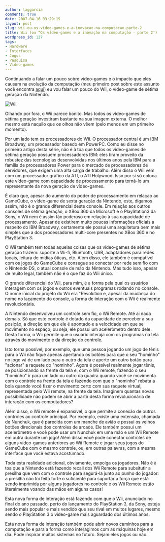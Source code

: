 ```yaml
---
author: laggarcia
comments: true
date: 2007-04-16 03:29:19
layout: post
slug: wii-ou-os-video-games-e-a-inovacao-na-computacao-parte-2
title: Wii (ou “Os vídeo-games e a inovação na computação - parte 2″)
wordpress_id: 127
tags:
- Hardware
- Interfaces
- Jogos
- Pesquisa
- Video-games
---
```


Continuando a falar um pouco sobre vídeo-games e o impacto que eles causam na evolução da computação (meu primeiro post sobre este assunto você encontra [aqui](http://log4dev.wordpress.com/2007/04/09/os-video-games-e-a-inovacao-na-computacao/)) eu vou falar um pouco do Wii, o vídeo-game de sétima geração da Nintendo.


![Wii]({{BASE_PATH}}images/2007-04-16-wii-ou-os-video-games-e-a-inovacao-na-computacao-parte-2/photo_console.jpg)




Olhando por fora, o Wii parece bonito. Mas todos os vídeo-games de sétima geração investiram bastante na sua imagem externa. O melhor mesmo está naquilo que os olhos não vêem (pelo menos em um primeiro momento).




Por um lado tem os processadores do Wii. O processador central é um IBM Broadway, um processador basedo em PowerPC. Como eu disse no primeiro artigo desta série, não é à toa que todos os vídeo-games de sétima geração possuem processadores IBM: eles tiram proveito da robustez das tecnologias desenvolvidas nos últimos anos pela IBM para a família de processadores Power para o mercado de processadores de servidores, que exigem uma alta carga de trabalho. Além disso o Wii vem com um processador gráfico da ATI, o ATI Holywood. Isso por si só coloca este vídeo-game com capacidade de processamento para torná-lo um representante da nova geração de vídeo-games.




É claro que, apesar do aumento do poder de processamento em relaçao ao GameCube, o vídeo-game de sexta geração da Nintendo, este, digamos assim, não é o grande diferencial deste console. Em relação aos outros consoles de sétima geração, o XBox 360 da Microsoft e o PlayStation3 da Sony, o Wii nem é assim tão poderoso em relação à sua capacidade de processamento. Apesar de existirem muito poucas informações oficiais a respeito do IBM Broadway, certamente ele possui uma arquitetura bem mais simples que a dos processadores multi-core presentes no XBox 360 e no PlayStation 3.




O Wii também tem todas aquelas coisas que os vídeo-games de sétima geração trazem: suporte a Wi-fi, Bluetooth, USB, adaptadores para redes locais, leitura de mídias óticas, etc. Além disso, ele também é compatível com os jogos do GameCube e consegue se conectar por rede sem fio com o Nintendo DS, o atual console de mão da Nintendo. Mas tudo isso, apesar de muito legal, também não é o que faz do Wii único.




O grande diferencial do Wii, para mim, é a forma pela qual os usuários interagem com os jogos e outros eventuais programas rodando no console.  O nome inicial do projeto do Wii era "Revolution e, apesar da mudança do nome no laçamento do console, a forma de interação com o Wii é realmente revolucionária.




A Nintendo desenvolveu um controle sem fio, o Wii Remote. Até ai nada demais. Só que este controle é dotado da capacidade de perceber a sua posição, a direção em que ele é apontado e a velocidade em que se movimento no espaço, ou seja, ele possui um acelerômetro dentro dele. Desta forma, o Wii permite que o usuário interaja com os programas na tela através do movimento e da direção do controle.




Isto torna possível, por exemplo, que uma pessoa jogando um jogo de tênis para o Wii não fique apenas apertando os botões para que o seu "hominho" no jogo vá de um lado para o outro da tela e aperte um outro botão para "acionar" a raquete do "hominho". Agora é possível realmente jogar tênis, se posicionando na frente da tela e, com o Wii remote, fazendo o seu "hominho" ir para um lado ou outro da quadra quando você se movimenta com o controle na frente da tela e fazendo com que o "hominho" rebata a bola quando você fizer o movimento certo com sua raquete virtual, representada pelo Wii remote, na frente da tela. Imaginem quantas novas possibilidade não podem se abrir a partir desta forma revolucionária de interação com os computadores?




Além disso, o Wii remote é expansível, o que permite a conexão de outros controles ao controle principal. Por exemplo, existe uma extensão, chamada de Nunchuk, que é parecida com um manche de avião e possui os velhos botões direcionais dos controles de arcade. Ele também possui um acelerômetro e você pode usar um Nunchuk em uma mão e um Wii Remote em outra durante um jogo! Além disso você pode conectar controles de alguns vídeo-games anteriores ao Wii Remote e jogar seus jogos do GameCube com o mesmo controle, ou, em outras palavras, com a mesma interface que você estava acostumado.




Toda esta realidade adicional, obviamente, empolga os jogadores. Não é à toa que a Nintendo está fazendo recall dos Wii Remote para subsitutir a presilha que vem com o controle para segurá-la junto ao punho do jogador: a presilha não foi feita forte o suficiente para suportar a força que está sendo imprimida por alguns jogadores no controle e os Wii Remote estão literalmente voando das mãos em alguns casos!




Esta nova forma de interação está fazendo com que o Wii, anunciado no final do ano passado, perto do lançamento do PlayStation 3, da Sony, esteja sendo mais popular e mais vendido que seu rival em muitos lugares, mesmo sendo o PlayStation 3 o vídeo-game mais aguardado dos últimos anos.




Esta nova forma de interação também pode abrir novos caminhos para a computação e para a forma como interagimos com as máquinas hoje em dia. Pode inspirar muitos sistemas no futuro. Sejam eles jogos ou não.
